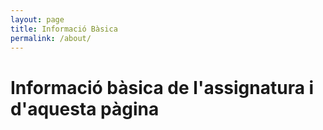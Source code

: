 ```yaml
---
layout: page
title: Informació Bàsica
permalink: /about/
---
```


# Informació bàsica de l'assignatura i d'aquesta pàgina 
